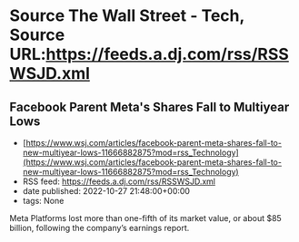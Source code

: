 # Source The Wall Street - Tech, Source URL:https://feeds.a.dj.com/rss/RSSWSJD.xml

## Facebook Parent Meta's Shares Fall to Multiyear Lows
 - [https://www.wsj.com/articles/facebook-parent-meta-shares-fall-to-new-multiyear-lows-11666882875?mod=rss_Technology](https://www.wsj.com/articles/facebook-parent-meta-shares-fall-to-new-multiyear-lows-11666882875?mod=rss_Technology)
 - RSS feed: https://feeds.a.dj.com/rss/RSSWSJD.xml
 - date published: 2022-10-27 21:48:00+00:00
 - tags: None

Meta Platforms lost more than one-fifth of its market value, or about $85 billion, following the company’s earnings report.

